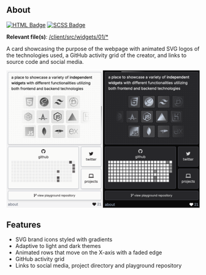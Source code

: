 ## About

[![HTML Badge](https://img.shields.io/badge/HTML-0A0A0A)](https://github.com/aniqatc/playground)
[![SCSS Badge](https://img.shields.io/badge/SCSS-0A0A0A)](https://github.com/aniqatc/playground)

**Relevant file(s)**: [/client/src/widgets/01/\*](../../client/src/widgets/01/)

A card showcasing the purpose of the webpage with animated SVG logos of the technologies used, a GitHub activity grid of the creator, and links to source code and social media.

<a href="https://playground.aniqa.dev/"><img src="/docs/screenshots/widget-01_v1.png"></a>

## Features

- SVG brand icons styled with gradients
- Adaptive to light and dark themes
- Animated rows that move on the X-axis with a faded edge
- GitHub activity grid
- Links to social media, project directory and playground repository
